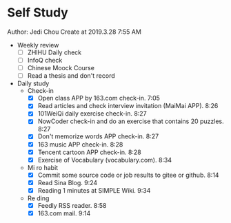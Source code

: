 # Self Study

Author: Jedi Chou
Create at 2019.3.28 7:55 AM

* Weekly review
  -[ ] ZHIHU Daily check
  -[ ] InfoQ check
  -[ ] Chinese Moock Course
  -[ ] Read a thesis and don't record

* Daily study
  * Check-in
    -[x] Open class APP by 163.com check-in. 7:05
    -[x] Read articles and check interview invitation (MaiMai APP). 8:26
    -[x] 101WeiQi daily exercise check-in. 8:27
    -[x] NowCoder check-in and do an exercise that contains 20 puzzles. 8:27
    -[x] Don't memorize words APP check-in. 8:27
    -[x] 163 music APP check-in. 8:28
    -[x] Tencent cartoon APP check-in. 8:28
    -[x] Exercise of Vocabulary (vocabulary.com). 8:34

  * Mi ro habit
    -[x] Commit some source code or job results to gitee or github. 8:14
    -[x] Read Sina Blog. 9:24
    -[x] Reading 1 minutes at SIMPLE Wiki. 9:34

  * Re ding
    -[x] Feedly RSS reader. 8:58
    -[x] 163.com mail. 9:14
